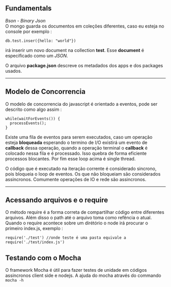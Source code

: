 ## Fundamentals

_Bson - Binary Json_  
O mongo guarda os documentos em coleções diferentes, caso eu esteja no console por exemplo :  

``` 
db.test.inser({hello: "world"}) 
```  
irá inserir um novo document na collection **test**. Esse **document** é especificado como um _JSON_.  

O arquivo **package.json** descreve os metadados dos apps e dos packages usados.

---
## Modelo de Concorrencia

O modelo de concorrencia do javascript é orientado a eventos, pode ser descrito como algo assim : 

```
while(waitForEvents()) {
  processEvents();
}
```

Existe uma fila de eventos para serem executados, caso um operação esteja **bloqueada** esperando o termino de I/O existirá um evento de **callback** dessa operação, quando a operação terminal o **callback** é colocado nessa fila e é processado. Isso quebra de forma eficiente processos blocantes. Por fim esse loop acima é single thread.  

O código que é executado na iteração corrente é considerado sincrono, pois bloqueia o loop de eventos. Os que não bloqueiam são considerados assincronos. Comumente operações de IO e rede são assincronos.

---
## Acessando arquivos e o require
O método require é a forma correta de compartilhar código entre diferentes arquivos. Além disso o path até o arquivo toma como refência o atual. Quando o require acontece sobre um dirétório o node irá procurar o primeiro index.js, exemplo : 

```
require('./test') //onde teste é uma pasta equivale a require('./test/index.js')

```

## Testando com o Mocha
O framework Mocha é útil para fazer testes de unidade em códigos assincronos client side e nodejs. A ajuda do mocha através do commando ```mocha -h``` 